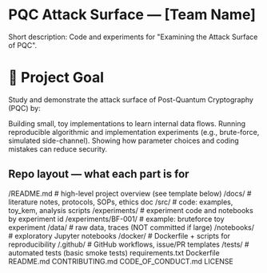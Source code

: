 ﻿# PQC Attack Surface — [Team Name]
Short description: Code and experiments for "Examining the Attack Surface of PQC".

# 🎯 Project Goal

Study and demonstrate the attack surface of Post-Quantum Cryptography (PQC) by:

Building small, toy implementations to learn internal data flows.
Running reproducible algorithmic and implementation experiments (e.g., brute-force, simulated side-channel).
Showing how parameter choices and coding mistakes can reduce security.

## Repo layout — what each part is for
/README.md                 # high-level project overview (see template below)
/docs/                     # literature notes, protocols, SOPs, ethics doc
/src/                      # code: examples, toy_kem, analysis scripts
/experiments/              # experiment code and notebooks by experiment id
/experiments/BF-001/       # example: bruteforce toy experiment
/data/                     # raw data, traces (NOT committed if large)
/notebooks/                 # exploratory Jupyter notebooks
/docker/                   # Dockerfile + scripts for reproducibility
/.github/                  # GitHub workflows, issue/PR templates
/tests/                    # automated tests (basic smoke tests)
requirements.txt
Dockerfile
README.md
CONTRIBUTING.md
CODE_OF_CONDUCT.md
LICENSE



